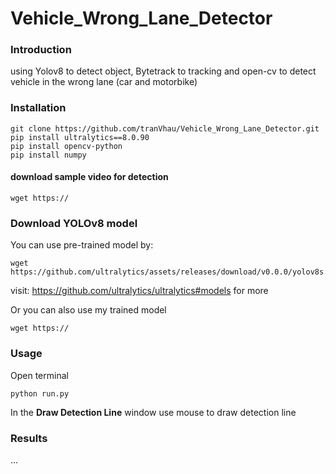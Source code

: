 # Vehicle_Wrong_Lane_Detector

### Introduction

using Yolov8 to detect object, Bytetrack to tracking and open-cv to detect vehicle in the wrong lane (car and motorbike)

### Installation
``` 
git clone https://github.com/tranVhau/Vehicle_Wrong_Lane_Detector.git 
pip install ultralytics==8.0.90
pip install opencv-python
pip install numpy

```
#### download sample video for detection
```
wget https://

```

### Download YOLOv8 model 
You can use pre-trained model by: 
```
wget https://github.com/ultralytics/assets/releases/download/v0.0.0/yolov8s.pt
```
visit: https://github.com/ultralytics/ultralytics#models for more

Or you can also use my trained model 

```
wget https://

```
### Usage
Open terminal 
```
python run.py
```

In the **Draw Detection Line** window use mouse to draw detection line



### Results

...
